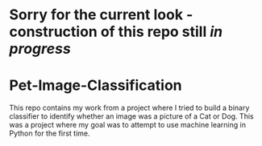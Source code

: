 # Sorry for the current look - construction of this repo still *in progress*

# Pet-Image-Classification
 This repo contains my work from a project where I tried to build a binary classifier to identify whether an image was a picture of a Cat or Dog. This was a project where my goal was to attempt to use machine learning in Python for the first time.
